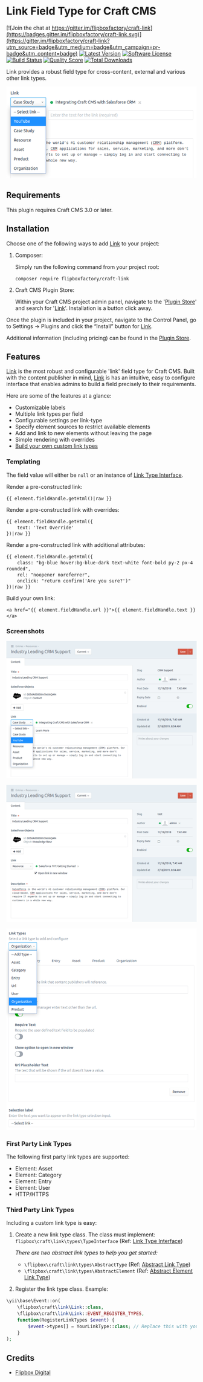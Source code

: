 # Link Field Type for Craft CMS
[![Join the chat at https://gitter.im/flipboxfactory/craft-link](https://badges.gitter.im/flipboxfactory/craft-link.svg)](https://gitter.im/flipboxfactory/craft-link?utm_source=badge&utm_medium=badge&utm_campaign=pr-badge&utm_content=badge)
[![Latest Version](https://img.shields.io/github/release/flipboxfactory/craft-link.svg?style=flat-square)](https://github.com/flipboxfactory/craft-link/releases)
[![Software License](https://img.shields.io/badge/license-MIT-brightgreen.svg?style=flat-square)](LICENSE.md)
[![Build Status](https://img.shields.io/travis/flipboxfactory/craft-link/master.svg?style=flat-square)](https://travis-ci.org/flipboxfactory/craft-link)
[![Quality Score](https://img.shields.io/scrutinizer/g/flipboxfactory/craft-link.svg?style=flat-square)](https://scrutinizer-ci.com/g/flipboxfactory/craft-link)
[![Total Downloads](https://img.shields.io/packagist/dt/flipboxfactory/craft-link.svg?style=flat-square)](https://packagist.org/packages/flipboxfactory/craft-link)

Link provides a robust field type for cross-content, external and various other link types.

![Screenshot](resources/screenshots/field.png)

## Requirements
This plugin requires Craft CMS 3.0 or later.

## Installation
Choose one of the following ways to add [Link] to your project:

1. Composer:

    Simply run the following command from your project root:

    ```
    composer require flipboxfactory/craft-link
    ```

2. Craft CMS Plugin Store:

    Within your Craft CMS project admin panel, navigate to the '[Plugin Store]' and search for '[Link]'. Installation is a button click away.


Once the plugin is included in your project, navigate to the Control Panel, go to Settings → Plugins and click the “Install” button for [Link].

Additional information (including pricing) can be found in the [Plugin Store].

## Features
[Link] is the most robust and configurable 'link' field type for Craft CMS.  Built with the content publisher in mind, [Link] is has an intuitive, easy to configure interface that enables admins to build
a field precisely to their requirements.   

Here are some of the features at a glance:
* Customizable labels
* Multiple link types per field
* Configurable settings per link-type
* Specify element sources to restrict available elements
* Add and link to new elements without leaving the page
* Simple rendering with overrides
* [Build your own custom link types](#third-party-link-types)


### Templating
The field value will either be `null` or an instance of [Link Type Interface].

Render a pre-constructed link:
```twig
{{ element.fieldHandle.getHtml()|raw }}
```

Render a pre-constructed link with overrides:
```twig
{{ element.fieldHandle.getHtml({
    text: 'Text Override'
})|raw }}
```

Render a pre-constructed link with additional attributes:
```twig
{{ element.fieldHandle.getHtml({
    class: "bg-blue hover:bg-blue-dark text-white font-bold py-2 px-4 rounded",
    rel: "noopener noreferrer",
    onclick: "return confirm('Are you sure?')"
})|raw }}
```

Build your own link:
```twig
<a href="{{ element.fieldHandle.url }}">{{ element.fieldHandle.text }}</a>
```

### Screenshots
![Screenshot](resources/screenshots/input.png)

![Screenshot](resources/screenshots/input-alt.png)

![Screenshot](resources/screenshots/field-settings.png)

### First Party Link Types
The following first party link types are supported:

* Element: Asset
* Element: Category
* Element: Entry
* Element: User
* HTTP/HTTPS

### Third Party Link Types
Including a custom link type is easy:
 
1. Create a new link type class.  The class must implement: `flipbox\craft\link\types\TypeInterface` (Ref: [Link Type Interface])
    
    _There are two abstract link types to help you get started:_
    * `\flipbox\craft\link\types\AbstractType` (Ref: [Abstract Link Type])
    * `\flipbox\craft\link\types\AbstractElement` (Ref: [Abstract Element Link Type])


2. Register the link type class.
    Example:
```php
\yii\base\Event::on(
    \flipbox\craft\link\Link::class,
    \flipbox\craft\link\Link::EVENT_REGISTER_TYPES,
    function(RegisterLinkTypes $event) {
        $event->types[] = YourLinkType::class; // Replace this with your link type class
    }
);
```

## Credits

- [Flipbox Digital](https://github.com/flipbox)

[Link Type Interface]: https://github.com/flipboxfactory/craft-link/blob/master/src/types/TypeInterface.php
[Plugin Store]: https://plugins.craftcms.com/link
[Link]: https://plugins.craftcms.com/link
[Abstract Link Type]: https://github.com/flipboxfactory/craft-link/blob/master/src/types/AbstractType.php
[Abstract Element Link Type]: https://github.com/flipboxfactory/craft-link/blob/master/src/types/AbstractElement.php